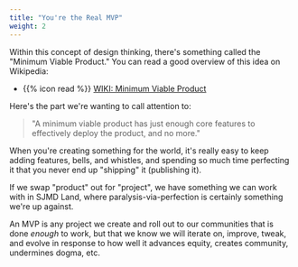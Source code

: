 ```yaml
---
title: "You're the Real MVP"
weight: 2
---
```


Within this concept of design thinking, there's something called the "Minimum Viable Product." You can read a good overview of this idea on Wikipedia:

- {{% icon read %}} [WIKI: Minimum Viable Product](https://en.wikipedia.org/wiki/Minimum_viable_product)

Here's the part we're wanting to call attention to:

> "A minimum viable product has just enough core features to effectively deploy the product, and no more."

When you're creating something for the world, it's really easy to keep adding features, bells, and whistles, and spending so much time perfecting it that you never end up "shipping" it (publishing it).

If we swap "product" out for "project", we have something we can work with in SJMD Land, where paralysis-via-perfection is certainly something we're up against.

An MVP is any project we create and roll out to our communities that is done _enough_ to work, but that we know we will iterate on, improve, tweak, and evolve in response to how well it advances equity, creates community, undermines dogma, etc.
